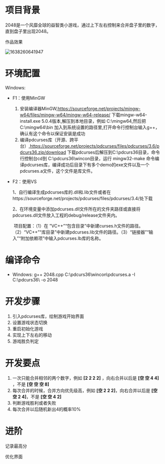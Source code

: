 # 项目背景
2048是一个风靡全球的益智类小游戏，通过上下左右控制来合并盘子里的数字，直到盘子里出现2048。

作品效果

![1638260641947](C:\Users\35353\AppData\Roaming\Typora\typora-user-images\1638260641947.png)

# 环境配置
Windows:

- F1：使用MinGW
  
    1. 安装编译器MinGW,https://sourceforge.net/projects/mingw-w64/files/mingw-w64/mingw-w64-release/ 下载mingw-w64-install.exe 5.0.4版本,解压到本地目录，例如 C:\mingw64,然后把C:\mingw64\bin 加入到系统设置的路径里,打开命令行控制台输入g++，确认有这个命令以保证安装是成功
    2. 编译pdcurses库（开源、跨平台）,https://sourceforge.net/projects/pdcurses/files/pdcurses/3.6/pdcurs36.zip/download 下载pdcurses后解压到C:\pdcurs36目录，命令行控制台cd到 C:\pdcurs36\wincon目录，运行 mingw32-make 命令编译pdcurses库，编译成功后目录下有多个demo的exe文件以及一个pdcurses.a文件，这个文件是库文件。
    
- F2：使用VS
  
    ​     1、自行编译生成pdcurses库的.dll和.lib文件或者在https://sourceforge.net/projects/pdcurses/files/pdcurses/3.4/处下载
    
    ​     2、在环境变量中添加pdcurses.dll文件所在的文件夹路径或直接将pdcurses.dll文件放入工程的debug/release文件夹内。
    
    ​          项目配置：（1）在 ”VC++”“包含目录”中新建curses.h文件的路径。（2）“VC++”“库目录”中新建pdcurses.lib文件的路径。（3）“链接器”“输入”“附加依赖项”中输入pdcurses.lb库的名称。
    
      
    

# 编译命令
- Windows: g++ 2048.cpp C:\pdcurs36\wincon\pdcurses.a -I C:\pdcurs36\ -o 2048

# 开发步骤
1. 引入pdcurses库，绘制游戏开始界面
2. 设置游戏状态切换
3. 重启初始化游戏
4. 实现上下左右的移动
5. 游戏胜负判定



# 开发要点

1. 一次只能合并相邻的两个数字，例如 **[2 2 2 2]** ，向右合并以后是 **[空 空 4 4]** ，不是 **[空 空 空 8]**
2. 每次合并的时候，合并方向优先级高，例如 **[空 2 2 2]**，向右合并以后是 **[空 空 2 4]**，不是 **[空 空 4 2]** 
3. 判断游戏胜利或者失败
4. 每次合并以后随机新出4的概率10%

# 进阶

记录最高分

优化界面

